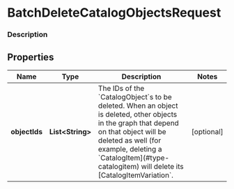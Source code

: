
# BatchDeleteCatalogObjectsRequest

### Description



## Properties
Name | Type | Description | Notes
------------ | ------------- | ------------- | -------------
**objectIds** | **List&lt;String&gt;** | The IDs of the &#x60;CatalogObject&#x60;s to be deleted. When an object is deleted, other objects in the graph that depend on that object will be deleted as well (for example, deleting a &#x60;CatalogItem](#type-catalogitem) will delete its [CatalogItemVariation&#x60;. |  [optional]



